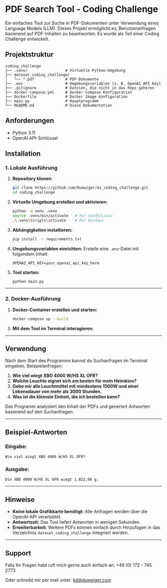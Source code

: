 # PDF Search Tool - Coding Challenge

Ein einfaches Tool zur Suche in PDF-Dokumenten unter Verwendung eines Language Models (LLM). Dieses Projekt ermöglicht es, Benutzeranfragen basierend auf PDF-Inhalten zu beantworten. Es wurde als Teil einer Coding Challenge entwickelt.

## Projektstruktur

```
coding_challenge
├── .venv/                 # Virtuelle Python-Umgebung
├── dataset_coding_challenge/
│   └── *.pdf              # PDF-Dokumente
├── .env                   # Umgebungsvariablen (z. B. OpenAI API Key)
├── .gitignore             # Dateien, die nicht in das Repo gehören
├── docker-compose.yml     # Docker Compose Konfiguration
├── Dockerfile             # Docker Image Konfiguration
├── main.py                # Hauptprogramm
└── README.md              # Diese Dokumentation
```

## Anforderungen

- Python 3.11
- OpenAI API-Schlüssel

## Installation

### 1. Lokale Ausführung

1. **Repository klonen:**
   ```bash
   git clone https://github.com/Duewiger/ai_coding_challenge.git
   cd coding_challenge
   ```

2. **Virtuelle Umgebung erstellen und aktivieren:**
   ```bash
   python -m venv .venv
   source .venv/bin/activate   # Für macOS/Linux
   .\.venv\Scripts\activate    # Für Windows
   ```

3. **Abhängigkeiten installieren:**
   ```bash
   pip install -r requirements.txt
   ```

4. **Umgebungsvariablen einrichten:**
   Erstelle eine `.env`-Datei mit folgendem Inhalt:
   ```env
   OPENAI_API_KEY=your_openai_api_key_here
   ```

5. **Tool starten:**
   ```bash
   python main.py
   ```

---

### 2. Docker-Ausführung

1. **Docker-Container erstellen und starten:**
   ```bash
   docker-compose up --build
   ```

2. **Mit dem Tool im Terminal interagieren.**

---

## Verwendung

Nach dem Start des Programms kannst du Suchanfragen im Terminal eingeben. Beispielanfragen:

1. **Wie viel wiegt XBO 4000 W/HS XL OFR?**
2. **Welche Leuchte eignet sich am besten für mein Heimkino?**
3. **Gebe mir alle Leuchtmittel mit mindestens 1500W und einer Lebensdauer von mehr als 3000 Stunden.**
4. **Was ist die kleinste Einheit, die ich bestellen kann?**

Das Programm analysiert den Inhalt der PDFs und generiert Antworten basierend auf den Suchanfragen.

---

## Beispiel-Antworten

### Eingabe:
```
Wie viel wiegt XBO 4000 W/HS XL OFR?
```

### Ausgabe:
```
Die XBO 4000 W/HS XL OFR wiegt 1.022,90 g.
```

---

## Hinweise

- **Keine lokale Grafikkarte benötigt:** Alle Anfragen werden über die OpenAI-API verarbeitet.
- **Antwortzeit:** Das Tool liefert Antworten in wenigen Sekunden.
- **Erweiterbarkeit:** Weitere PDFs können einfach durch Hinzufügen in das Verzeichnis `dataset_coding_challenge` integriert werden.

---

## Support

Falls Ihr Fragen habt ruft mich gerne auch einfach an: +49 (0) 172 - 745 2773

Oder schreibt mir per mail unter: kd@duewiger.com 